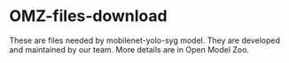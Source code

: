 # OMZ-files-download
These are files needed by mobilenet-yolo-syg model. They are developed and maintained by our team. More details are in Open Model Zoo.
